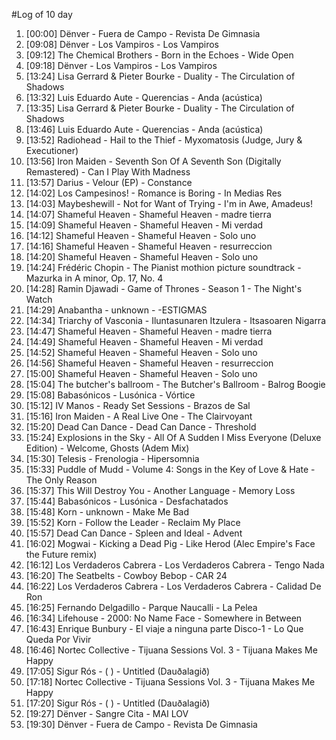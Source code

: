 #Log of 10 day

1. [00:00] Dënver - Fuera de Campo - Revista De Gimnasia
1. [09:08] Dënver - Los Vampiros - Los Vampiros
1. [09:12] The Chemical Brothers - Born in the Echoes - Wide Open
1. [09:18] Dënver - Los Vampiros - Los Vampiros
1. [13:24] Lisa Gerrard & Pieter Bourke - Duality - The Circulation of Shadows
1. [13:32] Luis Eduardo Aute - Querencias - Anda (acústica)
1. [13:35] Lisa Gerrard & Pieter Bourke - Duality - The Circulation of Shadows
1. [13:46] Luis Eduardo Aute - Querencias - Anda (acústica)
1. [13:52] Radiohead - Hail to the Thief - Myxomatosis (Judge, Jury & Executioner)
1. [13:56] Iron Maiden - Seventh Son Of A Seventh Son (Digitally Remastered) - Can I Play With Madness
1. [13:57] Darius - Velour (EP) - Constance
1. [14:02] Los Campesinos! - Romance is Boring - In Medias Res
1. [14:03] Maybeshewill - Not for Want of Trying - I'm in Awe, Amadeus!
1. [14:07] Shameful Heaven - Shameful Heaven - madre tierra
1. [14:09] Shameful Heaven - Shameful Heaven - Mi verdad
1. [14:12] Shameful Heaven - Shameful Heaven - Solo uno
1. [14:16] Shameful Heaven - Shameful Heaven - resurreccion
1. [14:20] Shameful Heaven - Shameful Heaven - Solo uno
1. [14:24] Frédéric Chopin - The Pianist mothion picture soundtrack - Mazurka in A minor, Op. 17, No. 4
1. [14:28] Ramin Djawadi - Game of Thrones - Season 1 - The Night's Watch
1. [14:29] Anabantha - unknown - -ESTIGMAS
1. [14:34] Triarchy of Vasconia - Iluntasunaren Itzulera - Itsasoaren Nigarra
1. [14:47] Shameful Heaven - Shameful Heaven - madre tierra
1. [14:49] Shameful Heaven - Shameful Heaven - Mi verdad
1. [14:52] Shameful Heaven - Shameful Heaven - Solo uno
1. [14:56] Shameful Heaven - Shameful Heaven - resurreccion
1. [15:00] Shameful Heaven - Shameful Heaven - Solo uno
1. [15:04] The butcher's ballroom - The Butcher's Ballroom - Balrog Boogie
1. [15:08] Babasónicos - Lusónica - Vórtice
1. [15:12] IV Manos - Ready Set Sessions - Brazos de Sal
1. [15:16] Iron Maiden - A Real Live One - The Clairvoyant
1. [15:20] Dead Can Dance - Dead Can Dance - Threshold
1. [15:24] Explosions in the Sky - All Of A Sudden I Miss Everyone (Deluxe Edition) - Welcome, Ghosts (Adem Mix)
1. [15:30] Telesis - Frenologia - Hipersomnia
1. [15:33] Puddle of Mudd - Volume 4: Songs in the Key of Love & Hate - The Only Reason
1. [15:37] This Will Destroy You - Another Language - Memory Loss
1. [15:44] Babasónicos - Lusónica - Desfachatados
1. [15:48] Korn - unknown - Make Me Bad
1. [15:52] Korn - Follow the Leader - Reclaim My Place
1. [15:57] Dead Can Dance - Spleen and Ideal - Advent
1. [16:02] Mogwai - Kicking a Dead Pig - Like Herod (Alec Empire's Face the Future remix)
1. [16:12] Los Verdaderos Cabrera - Los Verdaderos Cabrera - Tengo Nada
1. [16:20] The Seatbelts - Cowboy Bebop - CAR 24
1. [16:22] Los Verdaderos Cabrera - Los Verdaderos Cabrera - Calidad De Ron
1. [16:25] Fernando Delgadillo - Parque Naucalli - La Pelea
1. [16:34] Lifehouse - 2000: No Name Face - Somewhere in Between
1. [16:43] Enrique Bunbury - El viaje a ninguna parte Disco-1 - Lo Que Queda Por Vivir
1. [16:46] Nortec Collective - Tijuana Sessions Vol. 3 - Tijuana Makes Me Happy
1. [17:05] Sigur Rós - ( ) - Untitled (Dauðalagið)
1. [17:18] Nortec Collective - Tijuana Sessions Vol. 3 - Tijuana Makes Me Happy
1. [17:20] Sigur Rós - ( ) - Untitled (Dauðalagið)
1. [19:27] Dënver - Sangre Cita - MAI LOV
1. [19:30] Dënver - Fuera de Campo - Revista De Gimnasia

